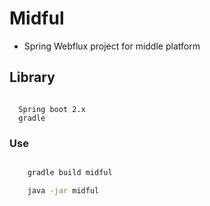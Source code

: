 # Midful

* Spring Webflux project for middle platform

## Library
```

  Spring boot 2.x
  gradle

```

### Use
```bash

    gradle build midful

    java -jar midful
    
```
